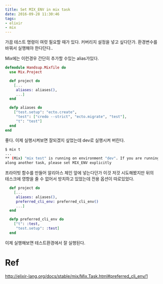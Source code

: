 ```yaml
---
title: Set MIX_ENV in mix task
date: 2016-09-28 11:30:46
tags:
- elixir
- mix
---
```


가끔 테스트 명령이 여럿 필요할 때가 있다.
커버리지 설정을 넣고 싶다던가.
환경변수를 바꿔서 실행해야 한다던다..

Mix에는 이런경우 간단히 추가할 수있는 alias가있다.

```elixir
defmodule Handsup.Mixfile do
  use Mix.Project

  def project do
    [...
     aliases: aliases(),
     ...]
  end

  defp aliases do
    ["test.setup": "ecto.create",
     "test": ["credo --strict", "ecto.migrate", "test"],
     "t": "test"]
  end
end
```

좋다. 이제 실행시켜보면 잘되겠지 싶었는데 dev로 실행시켜 버린다.

```bash
$ mix t
...
** (Mix) "mix test" is running on environment "dev". If you are running tests
along another task, please set MIX_ENV explicitly
```

프라이빗 함수를 만들어 알리아스 체인 앞에 넣는다던가 이것 저것 시도해봤지만 뒤의
테스크에 영향을 줄 수 없어서 방치하고 있었는데 전용 옵션이 따로있었다.

```elixir
  def project do
    [...
     aliases: aliases(),
     preferred_cli_env: preferred_cli_env()
     ...]
  end

  defp preferred_cli_env do
    ["t": :test,
     "test.setup": :test]
  end
```

이제 실행해보면 테스트환경에서 잘 실행된다.

# Ref

<http://elixir-lang.org/docs/stable/mix/Mix.Task.html#preferred_cli_env/1>
